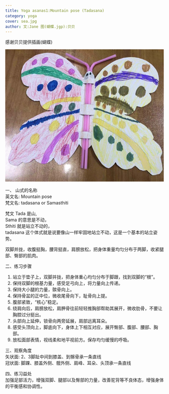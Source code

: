 ```yaml
---
title: Yoga asanas1:Mountain pose (Tadasana)    
category: yoga  
cover: sea.jpg 
author: 文:Jane 图(蝴蝶.jgp):贝贝
---
```

感谢贝贝提供插画(蝴蝶)                 

![](./蝴蝶.jpg)

一、 山式的名称    
英文名: Mountain pose   
梵文名: tadasana or Samasthiti   

梵文 Tada 是山,      
Sama 的意思是不动，    
Sthiti 就是站立不动的，   
tadasana 这个体式就是说要像山一样牢固地站立不动，这是一个基本的站立姿势。   
       
双脚并拢，收腹挺胸，腰背挺直，肩膀放松，把身体重量均匀分布于两脚，收紧腿部、臀部的肌肉。    
    
二、练习步骤    
1. 站立于垫子上，双脚并拢，把身体重心均匀分布于脚跟，找到双脚的“根”。    
2. 保持双脚的根基力量，感受足弓向上，将力量向上传递。   
3. 保持大小腿的力量，髌骨向上。   
4. 保持骨盆的正中位，微收尾骨向下，耻骨向上提。   
5. 腹部紧致，“核心”稳定。    
6. 绕肩向后，肩膀放松，肩胛骨往前轻轻推胸部帮助其展开，微收肋骨，不要让胸腔过分挺出。   
7. 头部向上延伸，锁骨向两旁延展，肩部远离耳朵。   
8. 感受头顶向上，脚底向下，身体上下相互对应，展开臀部、腹部、腰部、胸部。    
9. 放松面部表情，视线柔和地平视前方。保存均匀缓慢的呼吸。   
     
三、观察角度    
矢状面: 2、3脚趾中间到膝盖、到髂骨承一条直线    
冠状面: 脚踝、膝盖外侧、髋外侧、肩峰、耳朵、头顶承一条直线    

   
四、练习益处   
加强足部活力，增强双脚、腿部以及臀部的力量，改善驼背等不良体态，增强身体的平衡感和协调性。   
